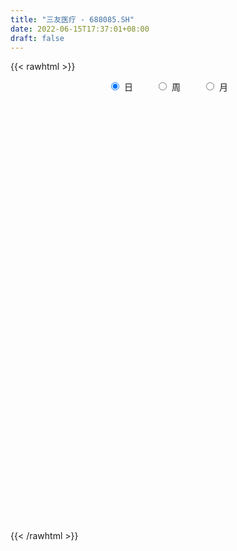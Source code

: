```yaml
---
title: "三友医疗 - 688085.SH"
date: 2022-06-15T17:37:01+08:00
draft: false
---
```

{{< rawhtml >}}
    <div style="text-align: center">
        <label style="padding: 1rem;"><input style="margin-right: .5rem" type="radio" name="period" value="D" checked onclick="period_change(this)">日</label>
        <label style="padding: 1rem;"><input style="margin-right: .5rem" type="radio" name="period" value="W" onclick="period_change(this)">周</label>
        <label style="padding: 1rem;"><input style="margin-right: .5rem" type="radio" name="period" value="M" onclick="period_change(this)">月</label>
    </div>
    <div id="chart" style="height: 700px;"></div> 
    <script type="text/javascript">
        const D_v = [21072.16,22872.95,21287.01,33682.6,34654.93,27259.19,16183.94,28893.32,22762.21,18065.66,21937.83,15788.94,23868.23,24695.07,26202.98,27449.9,37618.46,59063.17,36170.13,40077.6,42965.78,25269.49,22078.08,16462.43,26644.83,19075.81,28391.94,19899.31,26404.72,32672.18,21575.44,28089.1,30574.02,38640.69,35693.85,27478.22,31622.97,30283.2,24220.28,16107.98,15132.17,13081.36,17841.49,16158.89,9476.22,15954.16,12255.82,19994.89,16363.88,23376.19,11281.23,15608.06,7959.45,13830.27,5453.48,7659.47,6098.69,7713.98,11929.14,10193.88,20990.38,14550.16,12559.51,8621.26,11118.29,9928.74,7480.09,14351.9,11398.31,7658.19,11070.75,11864.08,8458.35,11353.1,11641.03,15690.76,9232.92,12083.67,11298.13,6905.69,11820.16,13509.54,8770.44,6876.37,19041.22,16016.56,19373.54,10081.01,9454.0,5395.83,11575.18,19786.22,22845.96,37997.5,24073.15,17669.6,16421.43,12052.61,15268.35,8905.46,15660.39,17459.45,12081.96,8633.16,9821.04,12763.45,14247.18,28146.23,27021.61,10655.09,18396.98,13478.61,9482.75,7694.65,6959.18,3905.72,6658.6,6985.76,8015.18,10752.88,8039.35,7751.63,14008.4,6975.17,42701.53,21304.21,13506.8,12177.86,9685.06,8643.59,13512.54,8861.58,7156.96,9513.33,9040.9,11948.71,11845.13,10360.61,9147.64,9222.9,17898.62,15238.16,9213.48,8774.79,10912.13,9010.93,11732.88,14734.1,8862.86,7882.66,15799.03,18378.45,14427.16,12424.79,14491.52,16045.23,16163.83,8496.11,11979.18,14748.99,16729.01,17159.87,13774.56,8683.08,21508.87,11128.98,20526.22,15709.12,19986.9,16004.24,13051.33,15694.22,9344.17,19255.98,14550.37,9938.89,10502.35,8264.7,23526.74,13587.8,16422.81,12544.73,9825.61,12502.12,11311.24,12917.16,15677.51,8630.3,6573.53,10158.08,6581.08,13067.83,27643.16,19377.83,21857.12,13607.02,10288.9,5744.38,6150.95,7552.6,17239.24,10735.31,13371.94,8756.8,7778.21,7357.97,4763.23,8815.92,7002.16,5649.55,5892.5,7158.69,10195.87,11491.86,19974.55,13058.46,7290.0,4834.79,8618.34,18818.56,19588.05,20176.15,13297.17,30144.7,51653.58,29625.72,19320.42,15429.01,22442.77,14100.68,17262.02,10093.09,9998.47,9938.36,10985.1,42148.07,65393.03,68841.97,42512.58,34498.81,32843.65,24302.67,26918.06,36037.15,24760.52,18388.59,21117.4,49372.2,29736.51,27170.41,30619.4,54673.58,19856.58,21170.94,14046.93,33502.92,17987.57,9556.15,11098.49,11222.85,14137.52,37871.73,129097.76,85095.02,54451.26,39948.6,33349.71,35257.95,53323.59,48142.16,44413.53,34876.53,35333.59,32721.95,22749.23,20630.82,33879.39,25360.24,19238.18,25060.3,20818.18,12193.74,14659.96,34689.52,35423.69,27158.02,36476.8,18127.68,17203.06,17967.44,25583.26,17812.18,17346.49,13063.27,11866.68,11060.02,9482.28,13250.97,14643.96,12756.94,10730.07,12207.77,15756.14,13057.1,23178.03,35784.31,18881.13,13793.29,31544.97,21202.56,24068.62,14597.0,11291.43,20155.72,15418.12,15375.91,27637.89,17604.69,10670.43,7778.98,16608.68,11792.15,65443.16,54057.17,34140.31,44250.34,43581.11,27689.1,12943.83,18854.08,13867.91,14979.87,8812.04,11495.27,16664.06,11919.44,15246.79,10203.2,19933.71,9065.91,6933.26,17738.04,9141.94,6873.49,17198.73,7549.71,9730.01,12273.57,18741.29,8538.41,28381.21,36171.88,19956.84,9878.83,9704.43,13515.2,12465.8,14283.5,15634.35,29619.19,23561.58,10941.46,15433.49,9940.24,14474.02,16928.03,9305.8,24191.21,12192.5,16737.99,10801.63,10196.03,11358.11,8407.73,8844.81,7268.52,6953.61,8883.08,11176.03,7399.58,7994.25,7534.24,5335.22,14944.52,10985.04,8767.27,12906.88,7232.94,6622.91,5507.1,10592.72,25256.9,17397.9,18944.41,20182.18,16883.19,9977.08,15219.58,10120.35,16375.38,31839.83,16110.19,17245.55,18678.11,23973.94,13456.89,22935.16,49049.61,33094.32,41923.91,31513.55,34085.99,28989.91,41413.66,28321.56,18652.69,44223.07,41863.59,34598.7,23620.39,18467.12,20986.88,17623.42,26357.39,22927.67,16584.47,32284.63,22804.83,27733.24,22307.29,22097.22,33584.55,26817.59,22558.59,22190.74,26356.2,21629.08,21731.62,19023.77,22301.52,29339.94,26294.04,15675.54,13613.1,15137.94,12113.58,11563.03,13836.27,18640.13,25999.21,19029.56,23763.22,20863.2,16554.65,13080.44,19459.06,21753.46,17249.35,14714.46,10819.42,14934.05,15190.59,12422.39,11724.42,20287.65,14992.73,19112.91,46765.39,54182.33,32600.49,29844.0,15827.59,17614.03,15935.74,19766.53,14535.44,32921.54,19523.96,14146.65,23948.58,11623.36,11790.5,10149.87,15310.03,17063.33,9429.28,12295.24,15992.7,7543.75,17130.1,22515.32,25614.77,25896.72,22545.25,23444.29,16632.46,13605.84,19601.15,18844.66,14407.41]
const D_histogram = [0.0,0.1889002849,0.0780717299,-0.3247555622,-0.334807628,-0.2033230729,-0.1950482066,-0.0080791823,-0.055210021,-0.067145972,-0.2476966992,-0.2999025831,-0.1827284788,-0.2305977458,-0.1140347308,-0.0700142503,0.1089084437,0.842666416,0.9188759022,1.0854841855,1.4168837953,1.6471746644,1.5768187679,1.4655363901,1.4446908806,1.1458394328,0.6634577534,0.3182852071,0.0477638174,-0.0170292618,-0.1517424425,-0.0803653265,0.0885468853,0.6822308887,0.6338984356,0.3667699083,-0.2942771014,-0.948006104,-1.2920457045,-1.3335678302,-1.2517375176,-1.1112597729,-1.5087459815,-1.4686462263,-1.3923470593,-1.0178546059,-0.7973275497,-0.3888467134,0.0371408511,-0.052473874,0.0290407067,-0.0526431559,-0.1817986992,-0.4311646949,-0.6237587061,-0.7009664685,-0.7774267358,-0.7461683159,-0.6128703208,-0.3727053179,-0.6465520818,-0.8202238215,-0.7459119591,-0.543891311,-0.5136830105,-0.4658553448,-0.3324866091,-0.0400550815,0.0668867543,0.1992275321,0.4275264719,0.6487828875,0.693641868,0.7088833146,0.7676022347,0.4147842155,0.1004559329,-0.0860688806,-0.2488852186,-0.3411522876,-0.518241365,-0.507010812,-0.4090871388,-0.2508159996,-0.3509012527,-0.312035271,-0.4809648283,-0.5570338241,-0.524969999,-0.4670964239,-0.4498982098,-0.3304353459,-0.1396207598,0.2821513394,0.5885283538,0.7828396176,0.8853672232,0.8597945252,0.660138167,0.430530701,0.3776386456,0.1719388787,0.0774118412,0.0292647711,0.022217664,0.0916659546,0.0654498752,-0.1388406927,-0.0550696321,0.0320411049,0.2780642589,0.2827753169,0.3172255064,0.213347904,0.0545317128,-0.0258568345,-0.0808951925,-0.1271857912,-0.2310091456,-0.3649238084,-0.4409242803,-0.4079895097,-0.3701141546,-0.3743182485,-0.6718575814,-0.8495836458,-0.8771423439,-0.8460639637,-0.7377286997,-0.6238967732,-0.4569199016,-0.3090169633,-0.1845854377,-0.0950074234,-0.0489849705,0.0823085689,0.1451063562,0.1351844005,0.1698780374,0.1799140247,0.2743908204,0.3670758557,0.4031647298,0.4201147932,0.3740833428,0.2607806075,0.1546928668,0.1093901945,0.1266481263,0.0785398713,0.2202714993,0.2465065321,0.3426413348,0.4001862684,0.3007034328,0.2732542501,0.1615824612,0.1162027567,0.0442882455,0.0908755548,0.2537605665,0.2832250707,0.3647202342,0.4309659899,0.5795634139,0.6226096234,0.7049509749,0.5660441486,0.6033323398,0.5575496915,0.4257293686,0.2580475701,0.1105520462,0.0597700734,-0.0510359635,-0.169288252,-0.2466941091,-0.2498440177,-0.0710618972,0.0632082714,0.2555702717,0.3115798101,0.3052834199,0.3393412251,0.2589254871,0.0829437369,0.0188343129,-0.0637353454,-0.0959659199,-0.1828050022,-0.2114725421,-0.2865719906,-0.5750843519,-0.792662656,-0.853012859,-0.8696962919,-0.8918913442,-0.8339344142,-0.7319826805,-0.6137901175,-0.4232064679,-0.2249935732,-0.0682527254,-0.0285297686,0.0232615227,0.0983561319,0.131565568,0.1198888384,0.1308331467,0.162742089,0.1897932002,0.2521540041,0.3232298234,0.2887299289,0.3104612511,0.3311288764,0.2982375252,0.2781314617,0.2313593291,0.2597808847,0.351119335,0.3812161726,0.405581074,0.517963625,0.679718464,0.7953816778,0.8123763274,0.7915883937,0.7081140183,0.6321451132,0.4670574482,0.2817812928,0.1133432808,-0.0059751404,-0.0614344476,0.0710452876,0.4265339288,0.8281642827,0.9990101547,0.9718521573,0.7578946559,0.563340606,0.4549571583,0.4345845999,0.3143760959,0.1703625421,0.0753873029,0.1033854647,0.0510425259,-0.1281629943,-0.2648780757,-0.476318637,-0.6401012051,-0.7058939193,-0.7345667789,-0.545981513,-0.4870497972,-0.4705183229,-0.5154564144,-0.4907309117,-0.4225192945,-0.2588265752,0.3306922345,0.4891969132,0.4070550036,0.3306211217,0.298032404,0.2869341211,0.4398431224,0.5027356063,0.4358416401,0.3022387184,0.0482612456,-0.0631060412,-0.221419528,-0.2669753515,-0.168022647,-0.0707293028,-0.0930105266,-0.0637761436,-0.1810530377,-0.2540499992,-0.3216909229,-0.2164079889,-0.27899067,-0.403942928,-0.6460320264,-0.8548414664,-0.8901366848,-0.8766151794,-0.9065119768,-0.8202284779,-0.6707990199,-0.5468076014,-0.4255066805,-0.3687169879,-0.2715353492,-0.1994610773,-0.1049657754,-0.0458041325,-0.0322075492,0.0377060593,-0.0337787076,-0.1051874058,-0.1278929556,-0.2826019551,-0.2911230111,-0.2400912653,-0.2649036639,-0.3168421045,-0.3676597139,-0.3778968256,-0.3574718582,-0.3008536843,-0.2021346158,-0.1123743118,0.0675152846,0.2056056318,0.2829860596,0.3239950601,0.2863502837,0.2881577944,0.5239018257,0.520663586,0.4865961529,0.4957855327,0.3160483763,0.184865314,0.0937613879,0.055314764,-0.001206582,-0.0877891269,-0.1055115966,-0.0801807352,0.0041751679,0.0502576247,0.059609935,0.0931776221,0.0486917349,0.0302565615,0.0201124393,-0.041146802,-0.0781702563,-0.0787388931,-0.0434855531,-0.0417736322,-0.0323614054,-0.0159897159,0.0607199637,0.1130146112,0.1986997422,0.3565282926,0.4273206158,0.4273881379,0.3840636112,0.3730116474,0.3397970361,0.2904671221,0.2578492597,0.2904352168,0.3245052493,0.3161365462,0.2559973391,0.2387306466,0.2499730021,0.2670761918,0.2620968285,0.3054815141,0.2881409214,0.2144840693,0.1522976496,0.0982989424,0.0022610154,-0.0576610692,-0.1452806452,-0.2127891767,-0.2426087677,-0.2020171496,-0.1578893664,-0.1211566926,-0.1015575798,-0.108809638,-0.0939727277,-0.1603046148,-0.211765804,-0.1747829701,-0.0858200015,-0.0689386083,-0.0896680794,-0.0848170188,-0.0652699153,0.015581116,0.0910154528,0.1378330463,0.1358660423,0.1075824816,0.0863778641,0.0507414237,0.0582278219,0.0985993839,0.1776633099,0.1711301226,0.1881181365,0.2025750686,0.1063741499,0.0119859675,-0.0667727113,-0.0299841859,0.0192928391,0.03739419,0.091080645,0.121291395,0.1936401337,0.1464909481,0.1337942097,0.0990180495,0.1987809039,0.1059623395,-0.001468249,-0.0945533898,-0.158873836,-0.1854768233,-0.2446960004,-0.334098004,-0.3444343282,-0.3140977599,-0.3593363434,-0.3421779878,-0.3064516686,-0.3017431584,-0.3147587507,-0.3770507211,-0.3978184474,-0.4365129127,-0.4936310079,-0.5505192478,-0.5519723676,-0.4752259383,-0.4328158417,-0.4693233698,-0.3953200153,-0.3041685456,-0.2089067251,-0.0996318417,-0.0700380937,-0.0305137028,0.0119562826,0.0067938407,-0.0247776614,-0.0762957604,-0.0602220693,-0.0018503282,0.0142450917,0.0501913877,0.051908703,0.0211146186,0.0046943562,0.063227422,0.0627808348,0.0794922788,0.1218552396,0.1739685454,0.1729052592,0.1962476425,0.1304696536,0.1128154749,-0.0271696931,-0.1764407723,-0.2645926491,-0.2728359983,-0.173780708,-0.0888504663,-0.0438266257,0.0351892788,0.1344792857,0.1822530049,0.2241736695,0.2692899148,0.2898177183,0.2663938894,0.2371026081,0.2178923467,0.2067874395,0.2251243506,0.1557794993,0.1209113828,0.0900595795,0.0886642275,0.0928391387,0.1192202271,0.1840302922,0.2780444753,0.346510537,0.2446131496,0.1428276215,0.0442079071,0.0183737069,0.0113926789,-0.012149504,-0.0199211978]
const D_fast = [0.0,0.2361253561,0.1448147336,-0.339201449,-0.4329554218,-0.3523016349,-0.3927888204,-0.2078395916,-0.2687729356,-0.2974953796,-0.5399702815,-0.6671518111,-0.5956598266,-0.7011785301,-0.6131241977,-0.5866072798,-0.3804574748,0.5639671014,0.8698955631,1.3078748928,1.9934954515,2.6355799866,2.9594287821,3.2145305018,3.5548577124,3.5424661229,3.2259488818,2.9603476373,2.701767202,2.6327168074,2.460068016,2.5113538004,2.7024027335,3.466644459,3.5767866148,3.4013505646,2.6667342796,1.776003751,1.1089527244,0.7340386411,0.5029345743,0.3655973758,-0.4090753282,-0.7361371295,-1.0079247274,-0.8878959255,-0.8667007567,-0.5554315987,-0.1201588214,-0.222892015,-0.1341172577,-0.2289619093,-0.4035671274,-0.7607242968,-1.1092579846,-1.361707364,-1.6325243153,-1.7878079744,-1.8077275594,-1.6607388861,-2.0962236704,-2.4749513655,-2.5871174929,-2.5210696725,-2.6192821247,-2.6879182952,-2.6376712117,-2.3552534544,-2.2315899301,-2.0494422693,-1.7142617115,-1.330809574,-1.1125401265,-0.9200778513,-0.6694583725,-0.9185803378,-1.2077946373,-1.4158366709,-1.6408743135,-1.8184294545,-2.1250788731,-2.240601023,-2.2449491346,-2.1493819953,-2.3371925615,-2.3763353976,-2.665506162,-2.8808336138,-2.9800122884,-3.0389128194,-3.1341891576,-3.0973351303,-2.9414257341,-2.4491158,-1.9956066972,-1.6055855289,-1.2817161176,-1.0923401843,-1.1269620008,-1.2489367915,-1.2074191855,-1.3701342328,-1.4453083099,-1.4861391873,-1.4876318783,-1.3952670991,-1.4051207097,-1.6441214507,-1.5741177982,-1.478996785,-1.1634575663,-1.0880526791,-0.974296113,-1.0248367394,-1.1700200024,-1.2568727582,-1.3321349144,-1.4102219609,-1.5717976017,-1.7969432166,-1.9831747585,-2.0522373654,-2.1068905489,-2.2046742049,-2.6701779331,-3.060299909,-3.3071441931,-3.4875818038,-3.5636787147,-3.6058209815,-3.5530740853,-3.4824253879,-3.4041402217,-3.3383140633,-3.304537853,-3.1526671714,-3.053592795,-3.0297186505,-2.9525555043,-2.8975410108,-2.73446651,-2.5500125108,-2.4131324542,-2.2911536925,-2.2436643072,-2.2917718907,-2.3591864147,-2.3771415384,-2.328221575,-2.3566948622,-2.1598953593,-2.0720336935,-1.8902385571,-1.7326470564,-1.7569540338,-1.716089654,-1.7873658275,-1.803694843,-1.8645372927,-1.7952310948,-1.5689059415,-1.4686351696,-1.2959599475,-1.1219726944,-0.8284844169,-0.6297858016,-0.3712067064,-0.3686024955,-0.1804812193,-0.0868764448,-0.1122644255,-0.2154343315,-0.3352918438,-0.3711312982,-0.4946963261,-0.6552706775,-0.794350062,-0.859960975,-0.6989443288,-0.5488720922,-0.2926175241,-0.1587130331,-0.0886885683,0.0302045431,0.0145201769,-0.1407256391,-0.2001264848,-0.2986299795,-0.354852034,-0.4873923669,-0.5689280423,-0.7156704884,-1.1479539377,-1.5636979058,-1.8373013236,-2.0714088295,-2.3165767178,-2.4671033914,-2.5481473277,-2.5834022941,-2.4986202615,-2.3566557601,-2.2169780936,-2.184387579,-2.126780907,-2.0270972648,-1.9609964367,-1.9427009567,-1.8990483618,-1.8264538972,-1.751954486,-1.6265551811,-1.4746719059,-1.4369893182,-1.3376426832,-1.2341928388,-1.1925248087,-1.1430980067,-1.1320303071,-1.0386635304,-0.8595452463,-0.7341443656,-0.6083841957,-0.3665107383,-0.0348262833,0.2796823499,0.4997710814,0.6768802461,0.7704343752,0.8525017484,0.8041784454,0.6893476132,0.5492454214,0.4284332151,0.357615296,0.5078563532,0.9699784766,1.5786499011,1.9992483118,2.2150533537,2.1905695164,2.136850618,2.1422064598,2.2304800514,2.1888655713,2.087442653,2.0113142396,2.0651587676,2.0255764603,1.8143301914,1.6113955912,1.2808753706,0.9570675012,0.7148013072,0.5024867529,0.5545766405,0.491745907,0.3906478006,0.2168456055,0.1188883803,0.0814701738,0.1804562494,0.8526481177,1.1334520246,1.1530738659,1.1592952645,1.2012146478,1.2618498952,1.5247196771,1.7132960626,1.7553625064,1.6973192642,1.4554071028,1.3282633057,1.114594937,1.0022952756,1.0592423183,1.1388533368,1.0933194813,1.1066098284,0.944069675,0.8075602137,0.6594965593,0.710677496,0.5783471474,0.3524091574,-0.0511879476,-0.4737077542,-0.7315371438,-0.9371694333,-1.1936942249,-1.3124678454,-1.3307381424,-1.3434486242,-1.3285243735,-1.3639139278,-1.3346161264,-1.3124071239,-1.2441532658,-1.1964426561,-1.19089796,-1.1115578368,-1.1914872805,-1.2891928302,-1.3438716188,-1.5692311072,-1.6505329159,-1.6595239864,-1.750562301,-1.8817112677,-2.0244438056,-2.1291551238,-2.1980981209,-2.216693368,-2.1685079534,-2.1068412275,-1.9100728099,-1.7205810548,-1.572454112,-1.4504463465,-1.416503552,-1.3426565926,-0.9759371049,-0.8490094481,-0.761427843,-0.62829208,-0.7290171423,-0.8139838762,-0.8816474553,-0.9062653883,-0.9630883797,-1.0716182063,-1.1157185752,-1.1104328975,-1.0250332025,-0.9663863395,-0.9421315455,-0.8852694528,-0.9175824063,-0.9284534394,-0.9335694517,-1.0051153936,-1.0616814119,-1.081934772,-1.0575528203,-1.0662843074,-1.064962432,-1.0525881714,-0.9606985009,-0.8801502007,-0.7447901341,-0.4978295106,-0.3202070334,-0.2132924768,-0.1606011008,-0.0784001526,-0.0266655049,-0.0033786384,0.0284658142,0.1336605754,0.2488569202,0.3195223537,0.3233824813,0.3657984505,0.4395340565,0.5234062942,0.583951138,0.7037062021,0.7584008398,0.738365005,0.7142529977,0.6848290261,0.589356353,0.515019001,0.3910792638,0.2703734381,0.1799016552,0.1699889858,0.1746444274,0.1810879281,0.1752976459,0.1408431782,0.1321869066,0.0257788658,-0.0786237744,-0.085336683,-0.0178287148,-0.0181819737,-0.0613284646,-0.0776816587,-0.0744520341,0.0102942762,0.1084824763,0.1897583313,0.2217578379,0.2203698976,0.2207597461,0.1978086617,0.2198520153,0.2848734233,0.4083531768,0.4446025202,0.5086200682,0.5737207674,0.5041133862,0.4127216957,0.3172698391,0.3465623179,0.4006625527,0.4281124512,0.5045690673,0.5651026661,0.6858614382,0.6753349897,0.6960868036,0.6860651559,0.8355232363,0.7691952567,0.661397606,0.5446741177,0.4406352125,0.3676630194,0.2472698422,0.0743433377,-0.0221015686,-0.0702894403,-0.2053621096,-0.273748251,-0.314634849,-0.3853621283,-0.4770674083,-0.633622059,-0.7538443972,-0.9016670906,-1.0821929378,-1.2767109896,-1.4161572013,-1.4582172566,-1.5240111204,-1.6778494909,-1.7026761403,-1.687566807,-1.6445316678,-1.5601647448,-1.5480805203,-1.516184555,-1.4707254989,-1.4741894807,-1.5119553982,-1.5825474373,-1.5815292635,-1.5236201044,-1.5039634117,-1.4554692687,-1.4407747776,-1.4662902074,-1.4815368807,-1.4071969595,-1.3919483379,-1.3553638243,-1.2825370535,-1.1869316114,-1.1447685828,-1.0723642888,-1.1055248643,-1.0949751743,-1.2417527656,-1.4351340378,-1.5894340769,-1.6658864257,-1.6102763124,-1.5475586873,-1.513491503,-1.4256782789,-1.2927684506,-1.1994314802,-1.1014673982,-0.9890286742,-0.8960464411,-0.8528717977,-0.8228874269,-0.7876246016,-0.747032649,-0.6724146503,-0.7028146268,-0.7074548975,-0.7157918059,-0.6950211011,-0.6676364052,-0.61145026,-0.5006326219,-0.33710732,-0.182013624,-0.2227577239,-0.2888363467,-0.3764040843,-0.3976448578,-0.4017777161,-0.428357275,-0.4411092682]
const D_slow = [0.0,0.0472250712,0.0667430037,-0.0144458868,-0.0981477938,-0.148978562,-0.1977406137,-0.1997604093,-0.2135629145,-0.2303494075,-0.2922735823,-0.3672492281,-0.4129313478,-0.4705807842,-0.4990894669,-0.5165930295,-0.4893659186,-0.2786993146,-0.048980339,0.2223907073,0.5766116562,0.9884053223,1.3826100142,1.7489941118,2.1101668319,2.3966266901,2.5624911284,2.6420624302,2.6540033846,2.6497460691,2.6118104585,2.5917191269,2.6138558482,2.7844135704,2.9428881793,3.0345806563,2.961011381,2.724009855,2.4009984289,2.0676064713,1.7546720919,1.4768571487,1.0996706533,0.7325090968,0.3844223319,0.1299586804,-0.069373207,-0.1665848853,-0.1572996725,-0.170418141,-0.1631579644,-0.1763187534,-0.2217684282,-0.3295596019,-0.4854992784,-0.6607408955,-0.8550975795,-1.0416396585,-1.1948572387,-1.2880335681,-1.4496715886,-1.654727544,-1.8412055337,-1.9771783615,-2.1055991141,-2.2220629503,-2.3051846026,-2.315198373,-2.2984766844,-2.2486698014,-2.1417881834,-1.9795924615,-1.8061819945,-1.6289611659,-1.4370606072,-1.3333645533,-1.3082505701,-1.3297677903,-1.3919890949,-1.4772771668,-1.6068375081,-1.7335902111,-1.8358619958,-1.8985659957,-1.9862913088,-2.0643001266,-2.1845413337,-2.3237997897,-2.4550422894,-2.5718163954,-2.6842909479,-2.7668997843,-2.8018049743,-2.7312671394,-2.584135051,-2.3884251466,-2.1670833408,-1.9521347095,-1.7871001677,-1.6794674925,-1.5850578311,-1.5420731114,-1.5227201511,-1.5154039583,-1.5098495423,-1.4869330537,-1.4705705849,-1.5052807581,-1.5190481661,-1.5110378899,-1.4415218252,-1.3708279959,-1.2915216193,-1.2381846434,-1.2245517152,-1.2310159238,-1.2512397219,-1.2830361697,-1.3407884561,-1.4320194082,-1.5422504783,-1.6442478557,-1.7367763943,-1.8303559564,-1.9983203518,-2.2107162632,-2.4300018492,-2.6415178401,-2.825950015,-2.9819242083,-3.0961541837,-3.1734084245,-3.219554784,-3.2433066398,-3.2555528825,-3.2349757402,-3.1986991512,-3.1649030511,-3.1224335417,-3.0774550355,-3.0088573304,-2.9170883665,-2.816297184,-2.7112684857,-2.61774765,-2.5525524982,-2.5138792815,-2.4865317328,-2.4548697013,-2.4352347335,-2.3801668586,-2.3185402256,-2.2328798919,-2.1328333248,-2.0576574666,-1.9893439041,-1.9489482888,-1.9198975996,-1.9088255382,-1.8861066495,-1.8226665079,-1.7518602403,-1.6606801817,-1.5529386842,-1.4080478308,-1.2523954249,-1.0761576812,-0.9346466441,-0.7838135591,-0.6444261362,-0.5379937941,-0.4734819016,-0.44584389,-0.4309013717,-0.4436603625,-0.4859824255,-0.5476559528,-0.6101169572,-0.6278824316,-0.6120803637,-0.5481877958,-0.4702928432,-0.3939719883,-0.309136682,-0.2444053102,-0.223669376,-0.2189607978,-0.2348946341,-0.2588861141,-0.3045873646,-0.3574555002,-0.4290984978,-0.5728695858,-0.7710352498,-0.9842884646,-1.2017125375,-1.4246853736,-1.6331689771,-1.8161646473,-1.9696121766,-2.0754137936,-2.1316621869,-2.1487253683,-2.1558578104,-2.1500424297,-2.1254533967,-2.0925620047,-2.0625897951,-2.0298815085,-1.9891959862,-1.9417476862,-1.8787091851,-1.7979017293,-1.7257192471,-1.6481039343,-1.5653217152,-1.4907623339,-1.4212294685,-1.3633896362,-1.298444415,-1.2106645813,-1.1153605381,-1.0139652696,-0.8844743634,-0.7145447474,-0.5156993279,-0.3126052461,-0.1147081476,0.0623203569,0.2203566352,0.3371209973,0.4075663205,0.4359021407,0.4344083556,0.4190497436,0.4368110656,0.5434445478,0.7504856184,1.0002381571,1.2432011964,1.4326748604,1.5735100119,1.6872493015,1.7958954515,1.8744894754,1.917080111,1.9359269367,1.9617733029,1.9745339343,1.9424931858,1.8762736668,1.7571940076,1.5971687063,1.4206952265,1.2370535318,1.1005581535,0.9787957042,0.8611661235,0.7323020199,0.609619292,0.5039894683,0.4392828245,0.5219558832,0.6442551115,0.7460188624,0.8286741428,0.9031822438,0.9749157741,1.0848765547,1.2105604563,1.3195208663,1.3950805459,1.4071458573,1.391369347,1.336014465,1.2692706271,1.2272649653,1.2095826396,1.186330008,1.1703859721,1.1251227126,1.0616102128,0.9811874821,0.9270854849,0.8573378174,0.7563520854,0.5948440788,0.3811337122,0.158599541,-0.0605542539,-0.2871822481,-0.4922393675,-0.6599391225,-0.7966410228,-0.903017693,-0.9951969399,-1.0630807772,-1.1129460466,-1.1391874904,-1.1506385236,-1.1586904108,-1.149263896,-1.1577085729,-1.1840054244,-1.2159786633,-1.286629152,-1.3594099048,-1.4194327211,-1.4856586371,-1.5648691632,-1.6567840917,-1.7512582981,-1.8406262627,-1.9158396837,-1.9663733377,-1.9944669156,-1.9775880945,-1.9261866865,-1.8554401716,-1.7744414066,-1.7028538357,-1.6308143871,-1.4998389307,-1.3696730342,-1.2480239959,-1.1240776127,-1.0450655187,-0.9988491902,-0.9754088432,-0.9615801522,-0.9618817977,-0.9838290794,-1.0102069786,-1.0302521624,-1.0292083704,-1.0166439642,-1.0017414805,-0.9784470749,-0.9662741412,-0.9587100009,-0.953681891,-0.9639685915,-0.9835111556,-1.0031958789,-1.0140672672,-1.0245106752,-1.0326010266,-1.0365984555,-1.0214184646,-0.9931648118,-0.9434898763,-0.8543578032,-0.7475276492,-0.6406806147,-0.5446647119,-0.4514118001,-0.366462541,-0.2938457605,-0.2293834456,-0.1567746414,-0.075648329,0.0033858075,0.0673851423,0.1270678039,0.1895610544,0.2563301024,0.3218543095,0.398224688,0.4702599184,0.5238809357,0.5619553481,0.5865300837,0.5870953376,0.5726800703,0.536359909,0.4831626148,0.4225104229,0.3720061355,0.3325337939,0.3022446207,0.2768552257,0.2496528162,0.2261596343,0.1860834806,0.1331420296,0.0894462871,0.0679912867,0.0507566346,0.0283396148,0.0071353601,-0.0091821187,-0.0052868397,0.0174670235,0.051925285,0.0858917956,0.112787416,0.134381882,0.147067238,0.1616241934,0.1862740394,0.2306898669,0.2734723975,0.3205019317,0.3711456988,0.3977392363,0.4007357282,0.3840425504,0.3765465039,0.3813697136,0.3907182612,0.4134884224,0.4438112711,0.4922213046,0.5288440416,0.562292594,0.5870471064,0.6367423324,0.6632329172,0.662865855,0.6392275075,0.5995090485,0.5531398427,0.4919658426,0.4084413416,0.3223327596,0.2438083196,0.1539742338,0.0684297368,-0.0081831803,-0.0836189699,-0.1623086576,-0.2565713379,-0.3560259498,-0.4651541779,-0.5885619299,-0.7261917418,-0.8641848337,-0.9829913183,-1.0911952787,-1.2085261212,-1.307356125,-1.3833982614,-1.4356249427,-1.4605329031,-1.4780424265,-1.4856708522,-1.4826817816,-1.4809833214,-1.4871777367,-1.5062516769,-1.5213071942,-1.5217697762,-1.5182085033,-1.5056606564,-1.4926834807,-1.487404826,-1.4862312369,-1.4704243815,-1.4547291727,-1.4348561031,-1.4043922931,-1.3609001568,-1.317673842,-1.2686119314,-1.235994518,-1.2077906492,-1.2145830725,-1.2586932656,-1.3248414278,-1.3930504274,-1.4364956044,-1.458708221,-1.4696648774,-1.4608675577,-1.4272477363,-1.3816844851,-1.3256410677,-1.258318589,-1.1858641594,-1.1192656871,-1.059990035,-1.0055169484,-0.9538200885,-0.8975390008,-0.858594126,-0.8283662803,-0.8058513854,-0.7836853286,-0.7604755439,-0.7306704871,-0.6846629141,-0.6151517953,-0.528524161,-0.4673708736,-0.4316639682,-0.4206119914,-0.4160185647,-0.413170395,-0.416207771,-0.4211880704]
const D_data = [['2020-05-25', 65.08, 65.22, 63.3, 67.19],['2020-05-26', 65.25, 68.18, 64.35, 69.3],['2020-05-27', 68.5, 64.75, 63.92, 68.79],['2020-05-28', 64.01, 59.6, 58.1, 64.59],['2020-05-29', 59.6, 63.13, 58.68, 66.6],['2020-06-01', 63.08, 65.0, 61.5, 68.88],['2020-06-02', 65.06, 63.65, 62.66, 65.6],['2020-06-03', 63.66, 66.31, 63.65, 68.5],['2020-06-04', 66.66, 63.7, 63.7, 66.72],['2020-06-05', 63.21, 63.9, 61.55, 65.77],['2020-06-08', 63.93, 61.1, 60.67, 64.88],['2020-06-09', 60.8, 61.81, 60.0, 62.29],['2020-06-10', 62.02, 63.86, 61.13, 64.4],['2020-06-11', 63.53, 61.75, 61.0, 63.7],['2020-06-12', 60.46, 63.79, 60.22, 65.5],['2020-06-15', 65.13, 63.17, 62.62, 66.88],['2020-06-16', 63.34, 65.41, 61.61, 66.3],['2020-06-17', 65.01, 75.17, 65.01, 77.92],['2020-06-18', 73.0, 69.81, 68.26, 74.49],['2020-06-19', 69.89, 72.42, 68.79, 77.45],['2020-06-22', 72.4, 76.9, 71.43, 81.66],['2020-06-23', 77.8, 78.5, 76.2, 80.28],['2020-06-24', 78.0, 76.63, 74.5, 80.8],['2020-06-29', 75.0, 77.07, 75.0, 78.65],['2020-06-30', 77.19, 79.29, 74.0, 79.98],['2020-07-01', 78.5, 76.3, 75.0, 79.29],['2020-07-02', 76.0, 72.96, 72.29, 79.22],['2020-07-03', 72.3, 73.2, 70.13, 74.4],['2020-07-06', 72.72, 72.99, 71.0, 74.2],['2020-07-07', 72.9, 75.05, 71.66, 77.6],['2020-07-08', 74.51, 73.94, 73.2, 75.45],['2020-07-09', 73.0, 76.63, 72.6, 77.6],['2020-07-10', 75.9, 78.88, 75.33, 81.36],['2020-07-13', 79.0, 86.97, 77.0, 88.28],['2020-07-14', 85.37, 81.34, 81.0, 89.9],['2020-07-15', 81.1, 78.57, 77.77, 87.3],['2020-07-16', 78.98, 71.57, 67.0, 81.0],['2020-07-17', 71.57, 68.0, 67.25, 73.8],['2020-07-20', 69.23, 68.64, 63.92, 69.8],['2020-07-21', 67.99, 70.65, 67.99, 71.3],['2020-07-22', 69.93, 71.54, 69.5, 73.18],['2020-07-23', 71.0, 72.16, 69.04, 73.15],['2020-07-24', 71.65, 63.85, 63.6, 71.88],['2020-07-27', 64.06, 67.3, 64.06, 67.85],['2020-07-28', 68.4, 67.0, 65.8, 69.17],['2020-07-29', 67.13, 71.03, 66.21, 72.27],['2020-07-30', 71.25, 69.99, 69.65, 72.9],['2020-07-31', 69.31, 73.56, 69.04, 75.19],['2020-08-03', 74.09, 75.88, 72.28, 76.19],['2020-08-04', 74.82, 70.3, 70.09, 78.81],['2020-08-05', 70.44, 72.39, 69.67, 72.81],['2020-08-06', 72.14, 70.31, 68.15, 73.57],['2020-08-07', 69.01, 69.02, 67.75, 71.27],['2020-08-10', 68.9, 66.2, 64.99, 69.45],['2020-08-11', 65.92, 65.23, 65.05, 67.5],['2020-08-12', 66.0, 65.33, 62.53, 66.29],['2020-08-13', 65.66, 64.22, 63.21, 65.9],['2020-08-14', 64.5, 64.7, 63.18, 65.78],['2020-08-17', 64.9, 65.72, 63.0, 65.95],['2020-08-18', 65.86, 67.5, 65.37, 67.5],['2020-08-19', 67.5, 60.36, 58.9, 67.87],['2020-08-20', 60.0, 59.59, 59.3, 62.36],['2020-08-21', 59.95, 61.55, 59.95, 63.5],['2020-08-24', 62.0, 63.11, 61.04, 63.5],['2020-08-25', 62.94, 60.87, 60.3, 63.61],['2020-08-26', 61.06, 60.6, 59.5, 62.11],['2020-08-27', 60.34, 61.52, 59.84, 62.3],['2020-08-28', 62.0, 64.19, 60.7, 64.6],['2020-08-31', 64.24, 62.63, 61.87, 65.8],['2020-09-01', 62.63, 63.38, 62.32, 63.72],['2020-09-02', 63.39, 65.5, 63.39, 65.98],['2020-09-03', 65.18, 66.77, 64.92, 68.37],['2020-09-04', 65.03, 65.55, 64.27, 66.98],['2020-09-07', 65.55, 65.66, 64.0, 68.5],['2020-09-08', 66.0, 66.78, 64.73, 68.2],['2020-09-09', 65.3, 61.1, 61.01, 66.49],['2020-09-10', 62.0, 59.79, 59.02, 62.29],['2020-09-11', 59.1, 59.85, 58.2, 60.78],['2020-09-14', 60.12, 58.87, 58.31, 62.13],['2020-09-15', 58.87, 58.62, 57.53, 59.34],['2020-09-16', 58.79, 56.26, 56.07, 59.18],['2020-09-17', 56.4, 57.52, 54.45, 57.94],['2020-09-18', 57.67, 58.28, 57.0, 58.45],['2020-09-21', 58.39, 59.2, 58.03, 59.4],['2020-09-22', 58.51, 55.6, 54.68, 59.48],['2020-09-23', 55.89, 56.62, 54.66, 56.94],['2020-09-24', 56.56, 53.04, 51.31, 56.56],['2020-09-25', 52.9, 52.8, 52.16, 53.94],['2020-09-28', 52.8, 53.26, 51.3, 53.49],['2020-09-29', 53.88, 53.07, 52.7, 53.88],['2020-09-30', 52.45, 52.02, 52.0, 54.68],['2020-10-09', 52.3, 52.97, 51.15, 55.76],['2020-10-12', 53.12, 54.12, 51.87, 54.54],['2020-10-13', 54.86, 58.34, 54.3, 60.38],['2020-10-14', 58.0, 58.84, 57.41, 60.29],['2020-10-15', 58.7, 58.99, 58.1, 59.8],['2020-10-16', 58.55, 58.99, 57.68, 59.55],['2020-10-19', 58.47, 58.0, 57.02, 59.41],['2020-10-20', 58.15, 55.55, 55.4, 58.15],['2020-10-21', 56.12, 54.2, 54.2, 56.5],['2020-10-22', 54.99, 55.74, 52.56, 55.74],['2020-10-23', 55.75, 53.12, 52.0, 56.65],['2020-10-26', 52.77, 53.58, 52.5, 54.31],['2020-10-27', 54.54, 53.6, 53.09, 54.78],['2020-10-28', 53.57, 53.77, 52.51, 53.99],['2020-10-29', 53.0, 54.73, 52.22, 55.23],['2020-10-30', 54.99, 53.5, 53.05, 56.3],['2020-11-02', 53.77, 50.4, 48.02, 54.47],['2020-11-03', 50.42, 53.39, 49.66, 55.19],['2020-11-04', 53.85, 53.67, 52.79, 54.4],['2020-11-05', 53.99, 56.48, 53.73, 57.78],['2020-11-06', 56.66, 54.16, 53.77, 56.66],['2020-11-09', 53.68, 54.69, 53.25, 54.88],['2020-11-10', 54.59, 52.8, 52.52, 55.22],['2020-11-11', 52.8, 51.33, 51.28, 53.31],['2020-11-12', 52.1, 51.5, 51.16, 52.61],['2020-11-13', 51.24, 51.23, 50.61, 52.0],['2020-11-16', 51.4, 50.8, 50.4, 52.22],['2020-11-17', 50.81, 49.34, 48.63, 50.81],['2020-11-18', 49.3, 47.88, 47.7, 49.43],['2020-11-19', 47.7, 47.5, 47.05, 48.48],['2020-11-20', 47.5, 48.18, 47.27, 48.35],['2020-11-23', 48.2, 47.88, 46.54, 48.39],['2020-11-24', 47.55, 46.89, 46.63, 47.93],['2020-11-25', 46.2, 41.7, 41.47, 46.21],['2020-11-26', 41.15, 41.0, 40.91, 42.78],['2020-11-27', 41.28, 41.3, 40.0, 41.46],['2020-11-30', 41.52, 40.99, 40.04, 41.52],['2020-12-01', 40.99, 41.31, 40.73, 41.97],['2020-12-02', 41.08, 41.02, 40.68, 41.83],['2020-12-03', 41.1, 41.58, 40.65, 42.47],['2020-12-04', 41.55, 41.44, 41.14, 42.14],['2020-12-07', 41.2, 41.23, 41.01, 41.99],['2020-12-08', 41.24, 40.8, 40.4, 41.37],['2020-12-09', 40.9, 40.1, 40.04, 41.05],['2020-12-10', 40.1, 41.2, 39.78, 41.99],['2020-12-11', 41.4, 40.5, 39.73, 41.7],['2020-12-14', 40.22, 39.39, 38.15, 40.49],['2020-12-15', 39.41, 39.69, 39.01, 40.25],['2020-12-16', 39.85, 39.2, 38.71, 39.85],['2020-12-17', 39.2, 40.29, 39.2, 41.29],['2020-12-18', 40.0, 40.61, 39.36, 41.38],['2020-12-21', 40.6, 40.15, 40.0, 40.97],['2020-12-22', 39.8, 39.99, 39.75, 40.69],['2020-12-23', 39.71, 39.06, 38.18, 40.13],['2020-12-24', 39.06, 37.67, 37.51, 39.06],['2020-12-25', 38.0, 36.97, 36.36, 38.13],['2020-12-28', 36.79, 37.07, 35.51, 37.95],['2020-12-29', 37.07, 37.52, 36.51, 37.69],['2020-12-30', 37.38, 36.35, 36.3, 37.4],['2020-12-31', 36.35, 38.76, 36.17, 39.1],['2021-01-04', 38.6, 37.62, 37.38, 38.6],['2021-01-05', 37.51, 38.74, 37.35, 39.09],['2021-01-06', 38.94, 38.66, 37.7, 39.44],['2021-01-07', 38.6, 36.56, 36.51, 38.6],['2021-01-08', 36.51, 37.06, 35.6, 38.22],['2021-01-11', 37.14, 35.52, 35.3, 37.49],['2021-01-12', 35.03, 35.76, 34.89, 35.9],['2021-01-13', 35.28, 34.9, 34.64, 36.18],['2021-01-14', 35.52, 36.1, 34.0, 37.15],['2021-01-15', 35.99, 38.0, 35.99, 38.5],['2021-01-18', 38.4, 36.81, 36.68, 38.4],['2021-01-19', 36.95, 37.78, 36.7, 38.5],['2021-01-20', 37.78, 38.08, 37.48, 38.54],['2021-01-21', 38.46, 39.89, 38.09, 40.55],['2021-01-22', 39.8, 39.38, 39.08, 40.3],['2021-01-25', 40.1, 40.58, 38.57, 41.13],['2021-01-26', 40.15, 38.02, 37.88, 40.15],['2021-01-27', 38.48, 40.3, 38.23, 41.38],['2021-01-28', 39.96, 39.6, 39.43, 41.46],['2021-01-29', 40.49, 38.35, 37.32, 40.5],['2021-02-01', 37.27, 37.29, 36.0, 37.99],['2021-02-02', 36.36, 36.77, 36.1, 37.58],['2021-02-03', 37.34, 37.45, 37.22, 41.0],['2021-02-04', 37.05, 36.2, 35.26, 37.88],['2021-02-05', 35.86, 35.33, 35.2, 36.68],['2021-02-08', 35.13, 35.07, 34.78, 35.83],['2021-02-09', 35.07, 35.5, 34.64, 35.68],['2021-02-10', 35.79, 38.04, 35.48, 38.98],['2021-02-18', 39.13, 38.24, 38.03, 39.8],['2021-02-19', 38.5, 39.9, 38.04, 39.98],['2021-02-22', 40.73, 39.02, 38.89, 40.73],['2021-02-23', 39.02, 38.56, 38.2, 39.3],['2021-02-24', 39.01, 39.35, 38.22, 39.46],['2021-02-25', 39.43, 37.99, 37.76, 39.44],['2021-02-26', 37.12, 36.2, 35.88, 37.66],['2021-03-01', 36.42, 36.96, 36.32, 37.28],['2021-03-02', 36.89, 36.28, 35.87, 37.6],['2021-03-03', 36.0, 36.5, 35.75, 36.6],['2021-03-04', 36.31, 35.34, 35.21, 36.54],['2021-03-05', 35.03, 35.55, 34.91, 35.76],['2021-03-08', 35.78, 34.43, 34.34, 36.57],['2021-03-09', 34.5, 30.35, 30.26, 34.9],['2021-03-10', 30.93, 29.22, 29.18, 31.0],['2021-03-11', 28.83, 29.65, 28.83, 29.94],['2021-03-12', 29.66, 29.14, 28.66, 30.04],['2021-03-15', 29.13, 28.07, 27.66, 29.14],['2021-03-16', 28.09, 28.26, 27.72, 28.47],['2021-03-17', 27.67, 28.37, 27.67, 28.46],['2021-03-18', 28.3, 28.36, 28.08, 28.65],['2021-03-19', 28.43, 29.4, 28.19, 29.68],['2021-03-22', 29.2, 29.99, 28.88, 30.27],['2021-03-23', 30.0, 30.01, 29.95, 31.4],['2021-03-24', 29.91, 28.73, 28.52, 30.21],['2021-03-25', 28.62, 28.82, 28.5, 29.8],['2021-03-26', 29.27, 29.2, 28.83, 29.79],['2021-03-29', 29.2, 28.76, 28.76, 29.27],['2021-03-30', 29.32, 28.06, 27.87, 29.33],['2021-03-31', 27.91, 28.15, 27.91, 28.61],['2021-04-01', 28.15, 28.36, 28.04, 28.69],['2021-04-02', 28.39, 28.32, 28.06, 28.52],['2021-04-06', 28.14, 28.91, 28.14, 29.0],['2021-04-07', 29.01, 29.35, 28.69, 29.5],['2021-04-08', 29.35, 28.12, 28.04, 29.49],['2021-04-09', 28.12, 28.79, 27.66, 29.4],['2021-04-12', 28.61, 28.92, 28.05, 29.48],['2021-04-13', 29.07, 28.25, 28.15, 29.07],['2021-04-14', 28.24, 28.29, 27.95, 28.38],['2021-04-15', 28.35, 27.78, 27.67, 28.35],['2021-04-16', 27.7, 28.68, 27.7, 28.78],['2021-04-19', 28.89, 29.86, 28.72, 29.95],['2021-04-20', 29.84, 29.55, 29.5, 30.8],['2021-04-21', 29.6, 29.79, 29.15, 29.99],['2021-04-22', 29.79, 31.5, 29.78, 31.71],['2021-04-23', 30.7, 33.23, 30.4, 34.48],['2021-04-26', 33.0, 33.91, 32.28, 34.5],['2021-04-27', 33.5, 33.62, 32.91, 33.82],['2021-04-28', 33.5, 33.75, 33.21, 34.2],['2021-04-29', 32.16, 33.28, 31.65, 33.58],['2021-04-30', 33.3, 33.5, 32.94, 33.97],['2021-05-06', 33.15, 32.21, 31.5, 33.72],['2021-05-07', 32.01, 31.36, 31.05, 32.39],['2021-05-10', 31.21, 30.83, 30.51, 31.86],['2021-05-11', 30.51, 30.77, 30.0, 31.23],['2021-05-12', 30.68, 31.13, 30.18, 31.2],['2021-05-13', 30.71, 33.76, 30.56, 34.95],['2021-05-14', 33.9, 38.15, 33.83, 38.69],['2021-05-17', 38.15, 41.38, 36.4, 42.98],['2021-05-18', 40.38, 40.9, 39.69, 41.45],['2021-05-19', 39.24, 39.76, 38.7, 40.47],['2021-05-20', 39.26, 37.65, 37.29, 39.75],['2021-05-21', 37.75, 37.53, 36.84, 38.65],['2021-05-24', 37.64, 38.43, 36.93, 38.96],['2021-05-25', 38.33, 39.79, 37.65, 40.58],['2021-05-26', 39.1, 38.72, 38.45, 39.83],['2021-05-27', 38.79, 38.17, 37.71, 38.8],['2021-05-28', 38.16, 38.51, 37.45, 38.82],['2021-05-31', 38.58, 40.22, 38.53, 42.35],['2021-06-01', 40.0, 39.49, 38.98, 40.14],['2021-06-02', 39.47, 37.52, 37.45, 39.49],['2021-06-03', 38.14, 37.31, 36.8, 39.8],['2021-06-04', 36.5, 35.39, 34.36, 36.56],['2021-06-07', 35.31, 34.76, 34.64, 35.85],['2021-06-08', 34.69, 35.04, 34.52, 35.98],['2021-06-09', 35.04, 34.86, 34.61, 35.51],['2021-06-10', 35.24, 37.67, 35.0, 38.0],['2021-06-11', 37.4, 36.45, 36.12, 37.49],['2021-06-15', 36.2, 35.87, 35.05, 36.5],['2021-06-16', 35.99, 34.74, 34.5, 36.0],['2021-06-17', 34.58, 35.25, 34.53, 35.4],['2021-06-18', 35.17, 35.76, 34.78, 36.7],['2021-06-21', 36.12, 37.38, 35.76, 38.03],['2021-06-22', 39.5, 44.86, 39.0, 44.86],['2021-06-23', 45.0, 41.9, 40.15, 45.0],['2021-06-24', 42.06, 39.55, 39.3, 42.5],['2021-06-25', 39.7, 39.6, 38.35, 40.16],['2021-06-28', 39.59, 40.23, 39.43, 41.22],['2021-06-29', 40.23, 40.75, 39.13, 41.55],['2021-06-30', 41.08, 43.63, 41.08, 44.46],['2021-07-01', 45.14, 43.63, 42.55, 45.97],['2021-07-02', 43.33, 42.55, 42.1, 45.48],['2021-07-05', 41.72, 41.66, 40.21, 42.53],['2021-07-06', 41.68, 39.44, 38.53, 42.77],['2021-07-07', 39.37, 40.43, 39.03, 41.52],['2021-07-08', 41.09, 39.19, 39.01, 41.09],['2021-07-09', 39.1, 40.04, 38.61, 40.4],['2021-07-12', 40.11, 42.0, 39.12, 42.46],['2021-07-13', 41.56, 42.59, 41.0, 43.43],['2021-07-14', 42.05, 41.4, 41.4, 43.1],['2021-07-15', 41.39, 42.17, 39.6, 42.4],['2021-07-16', 41.6, 40.16, 40.08, 42.28],['2021-07-19', 39.98, 40.18, 39.37, 41.17],['2021-07-20', 39.8, 39.78, 39.6, 40.75],['2021-07-21', 39.9, 41.97, 39.85, 41.99],['2021-07-22', 41.93, 39.91, 39.8, 41.99],['2021-07-23', 39.71, 38.46, 38.01, 40.14],['2021-07-26', 38.01, 35.67, 33.72, 38.06],['2021-07-27', 35.02, 34.33, 34.2, 35.65],['2021-07-28', 34.1, 35.18, 32.89, 35.49],['2021-07-29', 35.64, 35.03, 34.82, 36.31],['2021-07-30', 34.68, 33.7, 33.2, 34.98],['2021-08-02', 33.05, 34.56, 32.56, 34.68],['2021-08-03', 33.98, 35.31, 33.96, 35.65],['2021-08-04', 35.23, 35.14, 34.32, 35.45],['2021-08-05', 35.14, 35.26, 34.66, 35.6],['2021-08-06', 35.0, 34.48, 34.0, 35.11],['2021-08-09', 33.91, 35.0, 33.91, 35.2],['2021-08-10', 34.5, 34.8, 34.02, 34.94],['2021-08-11', 35.2, 35.25, 34.5, 35.8],['2021-08-12', 35.7, 35.0, 34.93, 35.88],['2021-08-13', 34.71, 34.43, 34.08, 35.1],['2021-08-16', 34.51, 35.2, 34.03, 35.75],['2021-08-17', 35.1, 33.26, 33.08, 35.31],['2021-08-18', 33.26, 32.65, 32.28, 33.7],['2021-08-19', 32.7, 32.74, 31.71, 33.3],['2021-08-20', 32.47, 30.26, 29.3, 32.69],['2021-08-23', 30.39, 31.23, 30.06, 31.56],['2021-08-24', 31.32, 31.68, 31.02, 31.82],['2021-08-25', 31.18, 30.39, 29.9, 31.59],['2021-08-26', 30.0, 29.39, 29.33, 30.48],['2021-08-27', 29.5, 28.62, 28.26, 29.79],['2021-08-30', 28.38, 28.42, 28.24, 29.18],['2021-08-31', 28.7, 28.28, 27.93, 28.75],['2021-09-01', 28.25, 28.41, 27.27, 28.79],['2021-09-02', 28.3, 28.88, 28.1, 29.19],['2021-09-03', 29.2, 28.87, 28.46, 29.2],['2021-09-06', 29.03, 30.43, 28.95, 30.87],['2021-09-07', 30.43, 30.6, 30.11, 31.42],['2021-09-08', 30.59, 30.35, 30.01, 30.59],['2021-09-09', 30.35, 30.2, 30.02, 30.62],['2021-09-10', 30.12, 29.22, 29.1, 30.15],['2021-09-13', 29.33, 29.61, 29.27, 30.15],['2021-09-14', 29.49, 33.29, 29.49, 35.38],['2021-09-15', 32.72, 31.14, 30.3, 32.72],['2021-09-16', 30.79, 30.87, 30.15, 32.18],['2021-09-17', 30.33, 31.57, 29.91, 32.5],['2021-09-22', 30.16, 28.91, 28.57, 31.0],['2021-09-23', 28.96, 28.73, 28.61, 29.84],['2021-09-24', 29.0, 28.6, 28.35, 29.0],['2021-09-27', 28.69, 28.83, 28.4, 29.69],['2021-09-28', 28.88, 28.23, 28.05, 28.96],['2021-09-29', 27.95, 27.29, 27.27, 28.18],['2021-09-30', 27.31, 27.65, 27.31, 27.9],['2021-10-08', 28.0, 27.99, 27.65, 28.5],['2021-10-11', 28.1, 28.85, 28.08, 29.19],['2021-10-12', 28.87, 28.6, 28.3, 29.18],['2021-10-13', 28.71, 28.19, 27.8, 28.85],['2021-10-14', 28.01, 28.53, 27.86, 28.88],['2021-10-15', 28.6, 27.44, 27.4, 28.68],['2021-10-18', 27.62, 27.49, 26.73, 27.63],['2021-10-19', 27.49, 27.4, 27.31, 27.84],['2021-10-20', 27.42, 26.42, 26.27, 27.49],['2021-10-21', 26.42, 26.27, 25.95, 26.6],['2021-10-22', 26.35, 26.42, 26.18, 26.52],['2021-10-25', 26.28, 26.77, 25.52, 26.8],['2021-10-26', 26.58, 26.27, 26.13, 26.94],['2021-10-27', 26.62, 26.22, 25.9, 26.62],['2021-10-28', 26.22, 26.21, 25.66, 26.67],['2021-10-29', 26.45, 27.09, 26.2, 27.62],['2021-11-01', 27.4, 27.06, 26.71, 27.4],['2021-11-02', 26.85, 27.84, 26.85, 28.76],['2021-11-03', 28.22, 29.5, 27.71, 29.9],['2021-11-04', 29.6, 29.23, 28.55, 29.6],['2021-11-05', 29.0, 28.78, 28.68, 29.39],['2021-11-08', 28.78, 28.36, 28.22, 28.9],['2021-11-09', 28.5, 28.85, 28.03, 29.18],['2021-11-10', 29.1, 28.68, 28.19, 29.18],['2021-11-11', 28.79, 28.46, 28.22, 28.88],['2021-11-12', 28.58, 28.63, 28.36, 29.16],['2021-11-15', 28.63, 29.64, 28.63, 30.38],['2021-11-16', 29.74, 30.07, 29.38, 30.58],['2021-11-17', 29.99, 29.86, 29.55, 30.3],['2021-11-18', 30.06, 29.26, 29.1, 30.31],['2021-11-19', 29.02, 29.8, 29.0, 29.9],['2021-11-22', 30.04, 30.36, 29.3, 30.49],['2021-11-23', 30.23, 30.75, 30.22, 31.36],['2021-11-24', 31.03, 30.76, 30.33, 31.14],['2021-11-25', 31.13, 31.75, 30.73, 31.99],['2021-11-26', 31.75, 31.36, 30.92, 31.99],['2021-11-29', 31.18, 30.68, 30.4, 31.99],['2021-11-30', 31.12, 30.68, 30.24, 31.12],['2021-12-01', 30.68, 30.65, 30.15, 30.99],['2021-12-02', 30.59, 29.84, 29.84, 30.89],['2021-12-03', 29.8, 29.93, 29.34, 30.28],['2021-12-06', 29.99, 29.18, 29.15, 30.2],['2021-12-07', 29.18, 28.94, 28.7, 29.49],['2021-12-08', 29.3, 29.03, 28.8, 29.39],['2021-12-09', 29.09, 29.82, 28.94, 30.11],['2021-12-10', 29.7, 30.0, 29.28, 30.24],['2021-12-13', 30.1, 30.06, 29.69, 30.21],['2021-12-14', 30.06, 29.95, 29.81, 30.35],['2021-12-15', 29.96, 29.6, 29.42, 30.42],['2021-12-16', 29.84, 29.85, 29.68, 30.07],['2021-12-17', 29.85, 28.62, 28.6, 30.04],['2021-12-20', 28.52, 28.36, 28.29, 28.92],['2021-12-21', 28.36, 29.29, 28.36, 29.32],['2021-12-22', 29.27, 30.19, 29.11, 30.5],['2021-12-23', 30.0, 29.52, 29.39, 30.25],['2021-12-24', 29.78, 28.98, 28.82, 29.78],['2021-12-27', 28.78, 29.19, 28.78, 29.34],['2021-12-28', 29.06, 29.38, 29.01, 29.75],['2021-12-29', 29.5, 30.4, 29.35, 31.02],['2021-12-30', 30.7, 30.8, 29.94, 31.15],['2021-12-31', 30.8, 30.87, 30.51, 31.78],['2022-01-04', 30.9, 30.5, 30.25, 31.24],['2022-01-05', 30.44, 30.2, 29.65, 30.58],['2022-01-06', 30.3, 30.25, 29.85, 30.35],['2022-01-07', 30.25, 29.99, 29.8, 30.84],['2022-01-10', 29.68, 30.52, 29.61, 30.74],['2022-01-11', 30.54, 31.15, 30.31, 31.4],['2022-01-12', 30.96, 32.1, 30.84, 32.77],['2022-01-13', 31.9, 31.4, 31.4, 32.57],['2022-01-14', 31.85, 31.91, 31.23, 32.38],['2022-01-17', 32.0, 32.17, 31.4, 32.67],['2022-01-18', 32.01, 30.74, 30.41, 32.1],['2022-01-19', 30.53, 30.35, 29.85, 30.6],['2022-01-20', 31.15, 30.11, 29.94, 31.8],['2022-01-21', 30.57, 31.46, 30.2, 32.45],['2022-01-24', 31.45, 31.9, 31.05, 32.62],['2022-01-25', 31.86, 31.77, 31.54, 32.98],['2022-01-26', 32.22, 32.52, 31.67, 32.96],['2022-01-27', 32.39, 32.6, 32.39, 33.99],['2022-01-28', 32.85, 33.6, 32.41, 33.88],['2022-02-07', 34.22, 32.38, 32.2, 34.6],['2022-02-08', 32.3, 32.84, 31.2, 33.1],['2022-02-09', 32.9, 32.61, 31.81, 32.9],['2022-02-10', 32.71, 34.68, 32.43, 35.68],['2022-02-11', 34.25, 32.5, 32.01, 34.25],['2022-02-14', 32.3, 31.91, 30.75, 32.3],['2022-02-15', 31.91, 31.6, 31.2, 32.66],['2022-02-16', 31.55, 31.52, 31.06, 31.78],['2022-02-17', 31.36, 31.69, 31.36, 32.82],['2022-02-18', 31.54, 30.95, 30.62, 31.67],['2022-02-21', 31.05, 30.0, 29.93, 31.37],['2022-02-22', 29.85, 30.5, 29.42, 30.6],['2022-02-23', 30.5, 30.84, 30.43, 31.16],['2022-02-24', 30.95, 29.61, 28.8, 31.18],['2022-02-25', 29.61, 30.05, 29.6, 30.65],['2022-02-28', 29.95, 30.17, 29.9, 30.98],['2022-03-01', 30.4, 29.64, 29.39, 30.45],['2022-03-02', 29.3, 29.13, 28.85, 29.5],['2022-03-03', 29.12, 28.0, 27.9, 29.45],['2022-03-04', 27.83, 27.94, 27.71, 28.57],['2022-03-07', 27.48, 27.16, 26.64, 27.85],['2022-03-08', 27.0, 26.22, 26.06, 27.48],['2022-03-09', 26.55, 25.4, 24.28, 26.55],['2022-03-10', 25.98, 25.38, 25.2, 26.22],['2022-03-11', 25.4, 26.02, 25.14, 26.08],['2022-03-14', 25.88, 25.4, 25.36, 26.15],['2022-03-15', 25.2, 23.9, 23.82, 25.4],['2022-03-16', 24.01, 24.86, 23.0, 25.0],['2022-03-17', 25.04, 25.05, 24.8, 25.72],['2022-03-18', 25.49, 25.2, 24.8, 25.49],['2022-03-21', 25.51, 25.6, 25.01, 25.69],['2022-03-22', 25.7, 24.7, 24.61, 25.7],['2022-03-23', 25.0, 24.76, 24.61, 25.01],['2022-03-24', 24.89, 24.8, 24.18, 24.89],['2022-03-25', 24.91, 24.1, 24.03, 24.91],['2022-03-28', 24.24, 23.45, 23.31, 24.27],['2022-03-29', 23.59, 22.72, 22.68, 23.8],['2022-03-30', 22.99, 23.2, 22.84, 23.29],['2022-03-31', 23.2, 23.69, 23.09, 24.05],['2022-04-01', 23.67, 23.15, 22.81, 23.67],['2022-04-06', 23.14, 23.35, 23.08, 23.81],['2022-04-07', 23.13, 22.85, 22.84, 23.55],['2022-04-08', 22.78, 22.18, 22.0, 22.93],['2022-04-11', 22.19, 22.03, 21.86, 22.7],['2022-04-12', 22.24, 22.9, 21.99, 22.92],['2022-04-13', 22.69, 22.16, 22.06, 22.97],['2022-04-14', 22.3, 22.27, 22.12, 22.5],['2022-04-15', 22.31, 22.63, 22.05, 22.82],['2022-04-18', 22.57, 22.93, 22.06, 22.93],['2022-04-19', 22.78, 22.35, 22.22, 23.2],['2022-04-20', 22.3, 22.68, 22.3, 22.72],['2022-04-21', 22.46, 21.4, 21.22, 22.5],['2022-04-22', 21.4, 21.7, 21.11, 21.95],['2022-04-25', 21.51, 19.6, 19.53, 21.65],['2022-04-26', 19.75, 18.44, 18.03, 19.99],['2022-04-27', 18.2, 18.2, 17.15, 18.43],['2022-04-28', 18.0, 18.53, 17.87, 18.8],['2022-04-29', 18.54, 19.74, 18.45, 20.2],['2022-05-05', 19.91, 19.75, 19.43, 20.06],['2022-05-06', 19.29, 19.34, 19.1, 19.95],['2022-05-09', 19.34, 19.89, 19.34, 20.28],['2022-05-10', 19.81, 20.49, 19.61, 20.91],['2022-05-11', 20.5, 20.17, 20.15, 20.92],['2022-05-12', 20.47, 20.31, 20.05, 20.87],['2022-05-13', 20.47, 20.6, 20.38, 20.88],['2022-05-16', 20.78, 20.52, 20.33, 20.97],['2022-05-17', 20.51, 20.02, 19.4, 20.57],['2022-05-18', 19.99, 19.85, 19.8, 20.36],['2022-05-19', 19.65, 19.88, 19.48, 19.95],['2022-05-20', 19.8, 19.93, 19.64, 20.19],['2022-05-23', 19.91, 20.36, 19.88, 20.54],['2022-05-24', 20.35, 19.15, 19.12, 20.5],['2022-05-25', 19.1, 19.29, 19.1, 19.57],['2022-05-26', 19.29, 19.13, 18.85, 19.45],['2022-05-27', 19.3, 19.37, 19.16, 19.85],['2022-05-30', 19.3, 19.41, 19.14, 19.63],['2022-05-31', 19.41, 19.75, 19.17, 19.85],['2022-06-01', 19.6, 20.5, 19.6, 20.75],['2022-06-02', 20.75, 21.39, 20.16, 21.4],['2022-06-06', 21.3, 21.68, 21.3, 21.97],['2022-06-07', 19.82, 19.62, 19.35, 20.31],['2022-06-08', 19.58, 19.16, 18.86, 19.69],['2022-06-09', 19.36, 18.67, 18.65, 19.38],['2022-06-10', 18.65, 19.21, 18.5, 19.28],['2022-06-13', 19.01, 19.31, 18.84, 19.66],['2022-06-14', 19.27, 18.96, 18.52, 19.27],['2022-06-15', 19.0, 19.0, 18.85, 19.28]]
const W_v = [550024.86,502846.37,320159.33,146287.5,75898.29,234234.78,189123.92,133569.65,113164.32,112493.05,200379.26,90313.35,110474.32,139315.46,163718.93,86383.28,73839.98,74588.81,40755.89,70223.07,51500.28,50449.68,60001.48,52303.96,71388.7,26425.01,19786.22,119007.64,69346.26,57546.79,97698.52,34700.9,41544.8,98496.11,52880.63,49505.03,61867.93,49644.21,47278.65,75767.15,68117.12,72255.36,85277.81,68783.63,42293.79,30010.61,59100.86,47620.5,95552.96,46976.07,48000.23,32123.36,48820.97,52620.15,134859.65,100918.6,27355.11,138463.03,202999.68,127221.72,191572.1,106564.94,46015.01,346464.37,214486.94,146312.12,124356.29,124124.93,115358.24,71148.64,60864.22,99983.35,109490.57,76838.18,80300.67,209683.13,84214.04,56513.9,11495.27,73967.2,49752.64,65493.31,102927.17,65603.28,89495.96,77091.56,57501.49,43126.05,43207.81,46515.04,77699.03,62262.03,91691.3,128093.71,169607.68,174474.57,115296.51,120958.99,132539.89,114466.23,112634.81,66263.92,108295.32,49094.15,79470.74,74617.78,182505.12,33441.62,102683.21,71658.96,70090.58,72803.94,102124.56,52853.22]
const W_histogram = [0.0,-0.2807977208,0.1137772583,0.4722918173,0.7481289013,1.9240943328,2.5305418073,2.6148325367,2.5612164303,2.3619765613,2.6342899817,2.899810595,2.6529783728,2.6732849151,1.7970508873,0.8302132697,0.7398908993,0.2925980825,-0.3416160701,-0.984297062,-1.2268468196,-1.2847775899,-1.6715803675,-1.9768600857,-2.4600608641,-2.7238989364,-2.7198010116,-2.2182262823,-2.1848723422,-2.0428984257,-1.8177609948,-1.7772627287,-1.8582230783,-2.251253646,-2.3661494065,-2.3642227763,-2.216778043,-2.2201184322,-1.9662028927,-1.7825972658,-1.480143908,-1.0876008804,-0.8104908546,-0.7454084419,-0.4492584067,-0.0770253999,-0.0312687842,0.0021752596,-0.3414458715,-0.4769489201,-0.5031733549,-0.5017785211,-0.3958480834,-0.26606183,0.1698698986,0.5013086497,0.594935506,1.103134159,1.3691346146,1.5683734762,1.4500959716,1.402458435,1.286716502,1.4205167661,1.643675848,1.5589542239,1.4499874691,1.2120835906,0.7077911004,0.4149038933,0.2159607424,-0.1770921583,-0.509342489,-0.6642895561,-0.6920879746,-0.5095221082,-0.5430230556,-0.5800449805,-0.5336862093,-0.4930775784,-0.4870722742,-0.3941084846,-0.1855218464,-0.0324011626,0.1622408614,0.3972233096,0.4534520188,0.4893867325,0.417066782,0.390778192,0.4914696215,0.4885761685,0.5984852923,0.6207233358,0.7507180849,0.7329578407,0.5931301426,0.4242525463,0.1678335485,-0.1182699666,-0.3375121517,-0.5204536003,-0.6602934888,-0.7655589273,-0.7512696358,-0.7491509047,-0.8187962397,-0.8283492196,-0.6919113952,-0.5927127443,-0.5136841879,-0.2856203006,-0.2434826427,-0.1938131251]
const W_fast = [0.0,-0.350997151,0.0720221427,0.548609656,1.0114789653,2.6684679801,3.9075509064,4.64554977,5.2322377711,5.6234920424,6.5543779582,7.5448512204,7.9612635913,8.6498913624,8.2229200564,7.4636357562,7.5582861107,7.1841428145,6.4645246443,5.5757693869,5.0265079244,4.6473827566,3.8426848872,3.0431901475,1.9449741532,1.0001613467,0.3243090187,0.2713271774,-0.2415369681,-0.6102876579,-0.8395904758,-1.2434078918,-1.788924011,-2.7447679903,-3.4512011024,-4.0403301662,-4.4470799437,-5.005449941,-5.2430851247,-5.5051288142,-5.5727114334,-5.4520686259,-5.3775813137,-5.4988510115,-5.3150155779,-4.9620389211,-4.9240995015,-4.8901116427,-5.3190942418,-5.5738345204,-5.725852294,-5.8499020904,-5.8429336735,-5.7796628777,-5.3012636743,-4.8444977609,-4.602137028,-3.8181548353,-3.2098707261,-2.6185384954,-2.3742920071,-2.071314935,-1.8653777425,-1.3764482869,-0.7423702429,-0.4373533111,-0.1838231986,-0.1187061794,-0.4460508945,-0.6352121284,-0.7801650936,-1.2174910339,-1.6770769868,-1.9980964429,-2.198916855,-2.1437315158,-2.312988227,-2.495021397,-2.5820841781,-2.6647449419,-2.7805077062,-2.7860710377,-2.6238648611,-2.478844468,-2.2436422287,-1.9093539531,-1.7397622391,-1.5814808423,-1.5495340973,-1.4781281393,-1.2545693045,-1.1353187153,-0.8757882684,-0.6983693909,-0.3806951207,-0.2152159047,-0.2067610671,-0.2695755269,-0.4840361375,-0.7997071443,-1.1033273673,-1.4163822159,-1.7212954766,-2.0179506469,-2.1914787645,-2.3766477595,-2.6509921544,-2.8676324392,-2.9041724636,-2.9531519988,-3.0025444894,-2.8458856773,-2.86461868,-2.8634024436]
const W_slow = [0.0,-0.0701994302,-0.0417551156,0.0763178387,0.263350064,0.7443736472,1.3770090991,2.0307172333,2.6710213408,3.2615154812,3.9200879766,4.6450406253,5.3082852185,5.9766064473,6.4258691691,6.6334224865,6.8183952114,6.891544732,6.8061407145,6.5600664489,6.253354744,5.9321603466,5.5142652547,5.0200502332,4.4050350172,3.7240602831,3.0441100302,2.4895534597,1.9433353741,1.4326107677,0.978170519,0.5338548368,0.0692990673,-0.4935143442,-1.0850516959,-1.6761073899,-2.2303019007,-2.7853315087,-3.2768822319,-3.7225315484,-4.0925675254,-4.3644677455,-4.5670904591,-4.7534425696,-4.8657571713,-4.8850135212,-4.8928307173,-4.8922869024,-4.9776483703,-5.0968856003,-5.222678939,-5.3481235693,-5.4470855901,-5.5136010476,-5.471133573,-5.3458064106,-5.1970725341,-4.9212889943,-4.5790053407,-4.1869119716,-3.8243879787,-3.47377337,-3.1520942445,-2.796965053,-2.3860460909,-1.996307535,-1.6338106677,-1.33078977,-1.1538419949,-1.0501160216,-0.996125836,-1.0403988756,-1.1677344978,-1.3338068868,-1.5068288805,-1.6342094075,-1.7699651714,-1.9149764165,-2.0483979689,-2.1716673635,-2.293435432,-2.3919625532,-2.4383430148,-2.4464433054,-2.40588309,-2.3065772627,-2.193214258,-2.0708675748,-1.9666008793,-1.8689063313,-1.7460389259,-1.6238948838,-1.4742735607,-1.3190927268,-1.1314132056,-0.9481737454,-0.7998912097,-0.6938280732,-0.651869686,-0.6814371777,-0.7658152156,-0.8959286157,-1.0610019879,-1.2523917197,-1.4402091286,-1.6274968548,-1.8321959147,-2.0392832196,-2.2122610684,-2.3604392545,-2.4888603015,-2.5602653767,-2.6211360373,-2.6695893186]
const W_data = [['2020-04-10', 40.0, 42.15, 34.8, 45.64],['2020-04-17', 40.01, 37.75, 37.75, 43.82],['2020-04-24', 37.8, 46.45, 37.75, 48.78],['2020-04-30', 45.56, 48.28, 42.01, 49.88],['2020-05-08', 48.2, 49.48, 47.0, 51.43],['2020-05-15', 50.02, 65.85, 50.0, 73.0],['2020-05-22', 65.68, 65.49, 61.49, 73.88],['2020-05-29', 65.08, 63.13, 58.1, 69.3],['2020-06-05', 63.08, 63.9, 61.5, 68.88],['2020-06-12', 63.93, 63.79, 60.0, 65.5],['2020-06-19', 65.13, 72.42, 61.61, 77.92],['2020-06-24', 72.4, 76.63, 71.43, 81.66],['2020-07-03', 75.0, 73.2, 70.13, 79.98],['2020-07-10', 72.72, 78.88, 71.0, 81.36],['2020-07-17', 79.0, 68.0, 67.0, 89.9],['2020-07-24', 69.23, 63.85, 63.6, 73.18],['2020-07-31', 64.06, 73.56, 64.06, 75.19],['2020-08-07', 74.09, 69.02, 67.75, 78.81],['2020-08-14', 68.9, 64.7, 62.53, 69.45],['2020-08-21', 64.9, 61.55, 58.9, 67.87],['2020-08-28', 62.0, 64.19, 59.5, 64.6],['2020-09-04', 64.24, 65.55, 61.87, 68.37],['2020-09-11', 65.55, 59.85, 58.2, 68.5],['2020-09-18', 60.12, 58.28, 54.45, 62.13],['2020-09-25', 58.39, 52.8, 51.31, 59.48],['2020-09-30', 52.8, 52.02, 51.3, 54.68],['2020-10-09', 52.3, 52.97, 51.15, 55.76],['2020-10-16', 53.12, 58.99, 51.87, 60.38],['2020-10-23', 58.47, 53.12, 52.0, 59.41],['2020-10-30', 52.77, 53.5, 52.22, 56.3],['2020-11-06', 53.77, 54.16, 48.02, 57.78],['2020-11-13', 53.68, 51.23, 50.61, 55.22],['2020-11-20', 51.4, 48.18, 47.05, 52.22],['2020-11-27', 48.2, 41.3, 40.0, 48.39],['2020-12-04', 41.52, 41.44, 40.04, 42.47],['2020-12-11', 41.2, 40.5, 39.73, 41.99],['2020-12-18', 40.22, 40.61, 38.15, 41.38],['2020-12-25', 40.6, 36.97, 36.36, 40.97],['2020-12-31', 36.79, 38.76, 35.51, 39.1],['2021-01-08', 38.6, 37.06, 35.6, 39.44],['2021-01-15', 37.14, 38.0, 34.0, 38.5],['2021-01-22', 38.4, 39.38, 36.68, 40.55],['2021-01-29', 40.1, 38.35, 37.32, 41.46],['2021-02-05', 37.27, 35.33, 35.2, 41.0],['2021-02-10', 35.13, 38.04, 34.64, 38.98],['2021-02-19', 39.13, 39.9, 38.03, 39.98],['2021-02-26', 40.73, 36.2, 35.88, 40.73],['2021-03-05', 36.42, 35.55, 34.91, 37.6],['2021-03-12', 35.78, 29.14, 28.66, 36.57],['2021-03-19', 29.13, 29.4, 27.66, 29.68],['2021-03-26', 29.2, 29.2, 28.5, 31.4],['2021-04-02', 29.2, 28.32, 27.87, 29.33],['2021-04-09', 28.14, 28.79, 27.66, 29.5],['2021-04-16', 28.61, 28.68, 27.67, 29.48],['2021-04-23', 28.89, 33.23, 28.72, 34.48],['2021-04-30', 33.0, 33.5, 31.65, 34.5],['2021-05-07', 33.15, 31.36, 31.05, 33.72],['2021-05-14', 31.21, 38.15, 30.0, 38.69],['2021-05-21', 38.15, 37.53, 36.4, 42.98],['2021-05-28', 37.64, 38.51, 36.93, 40.58],['2021-06-04', 38.58, 35.39, 34.36, 42.35],['2021-06-11', 35.31, 36.45, 34.52, 38.0],['2021-06-18', 36.2, 35.76, 34.5, 36.7],['2021-06-25', 36.12, 39.6, 35.76, 45.0],['2021-07-02', 39.59, 42.55, 39.13, 45.97],['2021-07-09', 41.72, 40.04, 38.53, 42.77],['2021-07-16', 40.11, 40.16, 39.12, 43.43],['2021-07-23', 39.98, 38.46, 38.01, 41.99],['2021-07-30', 38.01, 33.7, 32.89, 38.06],['2021-08-06', 33.05, 34.48, 32.56, 35.65],['2021-08-13', 33.91, 34.43, 33.91, 35.88],['2021-08-20', 34.51, 30.26, 29.3, 35.75],['2021-08-27', 30.39, 28.62, 28.26, 31.82],['2021-09-03', 28.38, 28.87, 27.27, 29.2],['2021-09-10', 29.03, 29.22, 28.95, 31.42],['2021-09-17', 29.33, 31.57, 29.27, 35.38],['2021-09-24', 30.16, 28.6, 28.35, 31.0],['2021-09-30', 28.69, 27.65, 27.27, 29.69],['2021-10-08', 28.0, 27.99, 27.65, 28.5],['2021-10-15', 28.1, 27.44, 27.4, 29.19],['2021-10-22', 27.62, 26.42, 25.95, 27.84],['2021-10-29', 26.28, 27.09, 25.52, 27.62],['2021-11-05', 27.4, 28.78, 26.71, 29.9],['2021-11-12', 28.78, 28.63, 28.03, 29.18],['2021-11-19', 28.63, 29.8, 28.63, 30.58],['2021-11-26', 30.04, 31.36, 29.3, 31.99],['2021-12-03', 31.18, 29.93, 29.34, 31.99],['2021-12-10', 29.99, 30.0, 28.7, 30.24],['2021-12-17', 30.1, 28.62, 28.6, 30.42],['2021-12-24', 28.52, 28.98, 28.29, 30.5],['2021-12-31', 28.78, 30.87, 28.78, 31.78],['2022-01-07', 30.9, 29.99, 29.65, 31.24],['2022-01-14', 29.68, 31.91, 29.61, 32.77],['2022-01-21', 32.0, 31.46, 29.85, 32.67],['2022-01-28', 31.45, 33.6, 31.05, 33.99],['2022-02-11', 34.22, 32.5, 31.2, 35.68],['2022-02-18', 32.3, 30.95, 30.62, 32.82],['2022-02-25', 31.05, 30.05, 28.8, 31.37],['2022-03-04', 29.95, 27.94, 27.71, 30.98],['2022-03-11', 27.48, 26.02, 24.28, 27.85],['2022-03-18', 25.88, 25.2, 23.0, 26.15],['2022-03-25', 25.51, 24.1, 24.03, 25.7],['2022-04-01', 24.24, 23.15, 22.68, 24.27],['2022-04-08', 23.14, 22.18, 22.0, 23.81],['2022-04-15', 22.19, 22.63, 21.86, 22.97],['2022-04-22', 22.57, 21.7, 21.11, 23.2],['2022-04-29', 21.51, 19.74, 17.15, 21.65],['2022-05-06', 19.91, 19.34, 19.1, 20.06],['2022-05-13', 19.34, 20.6, 19.34, 20.92],['2022-05-20', 20.78, 19.93, 19.4, 20.97],['2022-05-27', 19.91, 19.37, 18.85, 20.54],['2022-06-02', 19.3, 21.39, 19.14, 21.4],['2022-06-10', 21.3, 19.21, 18.5, 21.97],['2022-06-17', 19.01, 19.0, 18.52, 19.66]]
const M_v = [1519318.0600000005,632826.64,559457.24,530624.7099999998,248466.36,249170.52,265686.91,284618.19,248998.59,301417.44,200188.89,258731.07,348761.42,545411.7400000001,763175.4699999999,602707.27,367375.21,481661.49,200708.42,362657.59,240509.8,451654.72,438463.31,485603.73,406550.99,302548.2199999999,203107.87]
const M_histogram = [0.0,0.9476923077,2.5211413544,3.001604951,2.4331266298,1.2518684736,0.5171575868,-0.7931391873,-1.737660814,-2.2832996514,-2.656161828,-3.2716551757,-3.1443464036,-2.4635405885,-1.6771240756,-1.7132432068,-1.9712958283,-2.0447449255,-1.9895101633,-1.5871365475,-1.2016387651,-0.682091215,-0.4973215938,-0.7255805998,-1.0376397988,-1.1307817368,-1.1277520666]
const M_fast = [0.0,1.1846153846,3.3883497699,4.6192146043,4.6590179406,3.7907269027,3.1853054127,1.6767238417,0.2977870115,-0.8186767388,-1.8555793723,-3.288986514,-3.9477643428,-3.8828436748,-3.5157081809,-3.9801381137,-4.7310146923,-5.3156500209,-5.7577927995,-5.7522033206,-5.6671152295,-5.3180904831,-5.2576512604,-5.6673054163,-6.238774565,-6.6146119371,-6.8935202836]
const M_slow = [0.0,0.2369230769,0.8672084155,1.6176096533,2.2258913107,2.5388584291,2.6681478258,2.469863029,2.0354478255,1.4646229126,0.8005824557,-0.0173313383,-0.8034179392,-1.4193030863,-1.8385841052,-2.2668949069,-2.759718864,-3.2709050954,-3.7682826362,-4.1650667731,-4.4654764644,-4.6359992681,-4.7603296666,-4.9417248165,-5.2011347662,-5.4838302004,-5.765768217]
const M_data = [['2020-04-30', 40.0, 48.28, 34.8, 49.88],['2020-05-29', 48.2, 63.13, 47.0, 73.88],['2020-06-30', 63.08, 79.29, 60.0, 81.66],['2020-07-31', 78.5, 73.56, 63.6, 89.9],['2020-08-31', 74.09, 62.63, 58.9, 78.81],['2020-09-30', 62.63, 52.02, 51.3, 68.5],['2020-10-30', 52.3, 53.5, 51.15, 60.38],['2020-11-30', 53.77, 40.99, 40.0, 57.78],['2020-12-31', 40.99, 38.76, 35.51, 42.47],['2021-01-29', 38.6, 38.35, 34.0, 41.46],['2021-02-26', 37.27, 36.2, 34.64, 41.0],['2021-03-31', 36.42, 28.15, 27.66, 37.6],['2021-04-30', 28.15, 33.5, 27.66, 34.5],['2021-05-31', 33.15, 40.22, 30.0, 42.98],['2021-06-30', 40.0, 43.63, 34.36, 45.0],['2021-07-30', 45.14, 33.7, 32.89, 45.97],['2021-08-31', 33.05, 28.28, 27.93, 35.88],['2021-09-30', 28.25, 27.65, 27.27, 35.38],['2021-10-29', 28.0, 27.09, 25.52, 29.19],['2021-11-30', 27.4, 30.68, 26.71, 31.99],['2021-12-31', 30.68, 30.87, 28.29, 31.78],['2022-01-28', 30.9, 33.6, 29.61, 33.99],['2022-02-28', 34.22, 30.17, 28.8, 35.68],['2022-03-31', 30.4, 23.69, 22.68, 30.45],['2022-04-29', 23.67, 19.74, 17.15, 23.81],['2022-05-31', 19.91, 19.75, 18.85, 20.97],['2022-06-30', 19.6, 19.0, 18.5, 21.97]]
        const D_a = [null,69.3,null,null,null,null,null,null,null,null,null,60.0,null,null,null,null,null,null,null,null,81.66,null,null,null,null,null,null,70.13,null,null,null,null,null,null,89.9,null,null,null,null,null,null,null,63.6,null,null,null,null,null,null,78.81,null,null,null,null,null,null,null,null,null,null,null,59.3,null,null,null,null,null,null,null,null,null,68.37,null,null,null,null,null,null,null,null,null,null,null,null,null,null,null,null,51.3,null,null,null,null,60.38,null,null,null,null,null,null,null,52.0,null,null,null,null,null,null,null,null,57.78,null,null,null,null,null,null,null,null,null,null,null,null,null,null,null,40.0,null,null,null,null,42.14,null,null,null,null,null,null,null,null,null,null,null,null,null,null,null,35.51,null,null,null,null,null,39.44,null,null,null,null,null,34.0,null,null,null,null,null,null,null,null,null,41.46,null,null,null,null,null,null,null,34.64,null,null,null,40.73,null,null,null,null,null,null,null,null,null,null,null,null,null,null,27.66,null,null,null,null,null,31.4,null,null,null,null,null,null,null,null,null,null,null,27.66,null,null,null,null,null,null,null,null,null,null,34.5,null,null,null,null,null,null,null,30.0,null,null,null,null,null,null,null,null,null,null,null,null,null,42.35,null,null,null,null,null,null,null,null,null,null,34.5,null,null,null,null,null,null,null,null,null,null,45.97,null,null,null,null,null,null,null,null,null,null,null,null,null,null,null,null,null,null,null,null,null,32.56,null,null,null,null,null,null,null,35.88,null,null,null,null,null,null,null,null,null,null,null,null,null,27.27,null,null,null,null,null,null,null,null,35.38,null,null,null,null,null,null,null,null,27.27,null,null,null,null,null,28.88,null,null,null,null,null,null,25.52,null,null,null,null,null,null,null,null,null,null,null,null,null,null,null,null,null,null,null,null,null,null,31.99,null,null,null,null,null,null,null,null,null,null,null,null,null,null,null,null,28.29,null,null,null,null,null,null,null,null,31.78,null,null,null,null,29.61,null,null,null,null,null,null,null,null,null,null,null,null,null,null,null,null,null,35.68,null,null,null,null,null,null,null,29.42,null,null,null,30.98,null,null,null,null,null,null,null,null,null,null,null,null,null,null,null,null,null,null,null,null,null,null,null,null,null,null,null,21.86,null,null,null,null,null,23.2,null,null,null,null,null,17.15,null,null,null,null,null,null,null,null,null,20.97,null,null,null,null,null,null,null,18.85,null,null,null,null,null,21.97,null,null,null,18.5,null,null,null]
const W_a = [null,null,null,null,null,null,null,null,null,null,null,null,null,null,89.9,null,null,null,null,null,null,null,null,null,null,null,null,null,null,null,null,null,null,null,null,null,null,null,null,null,34.0,null,null,null,null,null,40.73,null,null,null,null,null,27.66,null,null,null,null,null,null,null,null,null,null,null,45.97,null,null,null,null,null,null,null,null,27.27,null,null,null,null,null,null,null,null,null,null,null,null,null,null,null,null,null,null,null,null,null,35.68,null,null,null,null,null,null,null,null,null,null,17.15,null,null,null,null,null,21.97,null]
const M_a = [null,null,null,89.9,null,null,null,null,null,null,null,null,null,null,null,null,null,null,null,null,null,null,null,null,17.15,null,null]
        const D_b = [[{ coord: ['2020-06-22', 81.66] }, { coord: ['2020-08-04', 70.13] }],[{ coord: ['2020-08-20', 60.38] }, { coord: ['2020-10-13', 59.3] }],[{ coord: ['2020-12-28', 39.44] }, { coord: ['2021-02-22', 35.51] }],[{ coord: ['2021-03-15', 31.4] }, { coord: ['2021-05-11', 27.66] }],[{ coord: ['2021-05-31', 42.35] }, { coord: ['2021-09-14', 34.5] }],[{ coord: ['2021-09-29', 28.88] }, { coord: ['2021-12-20', 27.27] }],[{ coord: ['2021-12-31', 31.78] }, { coord: ['2022-02-28', 29.61] }],[{ coord: ['2022-04-27', 20.97] }, { coord: ['2022-06-06', 18.85] }]]
const W_b = [[{ coord: ['2020-07-17', 40.73] }, { coord: ['2022-02-11', 34.0] }]]
const M_b = []
    </script>
{{< /rawhtml >}}